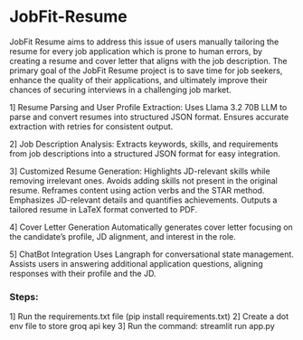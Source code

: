 # JobFit-Resume

JobFit Resume aims to address this issue of users manually tailoring the resume for every job application which is prone to human errors, by creating a resume and cover letter that aligns with the job description. The primary goal of the JobFit Resume project is to save time for job seekers, enhance the quality of their applications, and ultimately improve their chances of securing interviews in a challenging job market.

1] Resume Parsing and User Profile Extraction:
   Uses Llama 3.2 70B LLM to parse and convert resumes into structured JSON format.
   Ensures accurate extraction with retries for consistent output.

2] Job Description Analysis:
    Extracts keywords, skills, and requirements from job descriptions into a structured JSON format for easy integration.
    
3] Customized Resume Generation:
    Highlights JD-relevant skills while removing irrelevant ones.
    Avoids adding skills not present in the original resume.
    Reframes content using action verbs and the STAR method.
    Emphasizes JD-relevant details and quantifies achievements.
    Outputs a tailored resume in LaTeX format converted to PDF.

4] Cover Letter Generation
    Automatically generates cover letter focusing on the candidate’s profile, JD alignment, and interest in the role.

5] ChatBot Integration
    Uses Langraph for conversational state management.
    Assists users in answering additional application questions, aligning responses with their profile and the JD.

### Steps:

1] Run the requirements.txt file (pip install requirements.txt)
2] Create a dot env file to store groq api key
3] Run the command: streamlit run app.py

